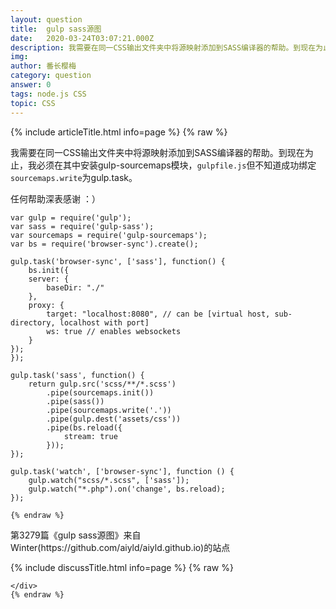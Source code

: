 ```yaml
---
layout: question
title:  gulp sass源图
date:   2020-03-24T03:07:21.000Z
description: 我需要在同一CSS输出文件夹中将源映射添加到SASS编译器的帮助。到现在为止，我必须在其中安装gulp-sourcemaps模块，gulpfile.js但...
img: 
author: 番长樱梅
category: question
answer: 0
tags: node.js CSS
topic: CSS
---
```

<div class="article-root">
  <div class="article">
    {% include articleTitle.html info=page %}
    {% raw %}
    <div class="article-content"><p><font style="vertical-align: inherit;"><font style="vertical-align: inherit;">我需要在同一CSS输出文件夹中将源映射添加到SASS编译器的帮助。</font><font style="vertical-align: inherit;">到现在为止，我必须在其中安装gulp-sourcemaps模块，</font></font><code>gulpfile.js</code><font style="vertical-align: inherit;"><font style="vertical-align: inherit;">但不知道成功绑定</font></font><code>sourcemaps.write</code><font style="vertical-align: inherit;"><font style="vertical-align: inherit;">为gulp.task。</font></font></p>

<p><font style="vertical-align: inherit;"><font style="vertical-align: inherit;">任何帮助深表感谢 ：）</font></font></p>

<pre><code>var gulp = require('gulp');<font></font>
var sass = require('gulp-sass');<font></font>
var sourcemaps = require('gulp-sourcemaps');<font></font>
var bs = require('browser-sync').create();<font></font>
<font></font>
gulp.task('browser-sync', ['sass'], function() {<font></font>
    bs.init({<font></font>
    server: {<font></font>
        baseDir: "./"<font></font>
    },<font></font>
    proxy: {<font></font>
        target: "localhost:8080", // can be [virtual host, sub-directory, localhost with port]<font></font>
        ws: true // enables websockets<font></font>
    }<font></font>
});<font></font>
});<font></font>
<font></font>
gulp.task('sass', function() {<font></font>
    return gulp.src('scss/**/*.scss')<font></font>
        .pipe(sourcemaps.init())<font></font>
        .pipe(sass())<font></font>
        .pipe(sourcemaps.write('.'))<font></font>
        .pipe(gulp.dest('assets/css'))<font></font>
        .pipe(bs.reload({<font></font>
            stream: true<font></font>
        }));<font></font>
});<font></font>
<font></font>
gulp.task('watch', ['browser-sync'], function () {<font></font>
    gulp.watch("scss/*.scss", ['sass']);<font></font>
    gulp.watch("*.php").on('change', bs.reload);<font></font>
});<font></font>
</code></pre></div>
    {% endraw %}
  </div>
  <p class="winter_mark">第3279篇《gulp sass源图》来自Winter(https://github.com/aiyld/aiyld.github.io)的站点</p>
  <div class="discuss-wrapper">
    {% include discussTitle.html info=page %}
    {% raw %}
    <div class="discuss-list">
    
    </div>
    {% endraw %}
  </div>
<div>
